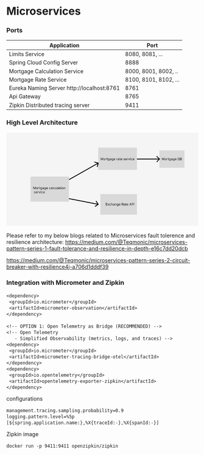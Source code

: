 # Microservices


### Ports

|     Application       |     Port          |
| ------------- | ------------- |
| Limits Service | 8080, 8081, ... |
| Spring Cloud Config Server | 8888 |
| Mortgage Calculation Service | 8000, 8001, 8002, ..  |
| Mortgage Rate Service | 8100, 8101, 8102, ... |
| Eureka Naming Server http://localhost:8761 | 8761 |
| Api Gateway | 8765 |
| Zipkin Distributed tracing server | 9411 |

### High Level Architecture
![name-of-you-image](https://github.com/sakthiece08/Microservices/blob/master/mortgage-calculation-service/src/main/resources/img/Mortgage_calc-API.JPG)

Please refer to my below blogs related to Microservices fault tolerence and resilience architecture:
https://medium.com/@Teqmonic/microservices-pattern-series-1-fault-tolerance-and-resilience-in-depth-e16c7dd20dcb

https://medium.com/@Teqmonic/microservices-pattern-series-2-circuit-breaker-with-resilience4j-a706d1dddf39

### Integration with Micrometer and Zipkin

```
<dependency>
 <groupId>io.micrometer</groupId>
 <artifactId>micrometer-observation</artifactId>
</dependency>

<!-- OPTION 1: Open Telemetry as Bridge (RECOMMENDED) -->
<!-- Open Telemetry 
   - Simplified Observability (metrics, logs, and traces) -->
<dependency>
 <groupId>io.micrometer</groupId>
 <artifactId>micrometer-tracing-bridge-otel</artifactId>
</dependency>
<dependency>
 <groupId>io.opentelemetry</groupId>
 <artifactId>opentelemetry-exporter-zipkin</artifactId>
</dependency>
```
configurations
```
management.tracing.sampling.probability=0.9
logging.pattern.level=%5p [${spring.application.name:},%X{traceId:-},%X{spanId:-}]
```
Zipkin image
```
docker run -p 9411:9411 openzipkin/zipkin
```
